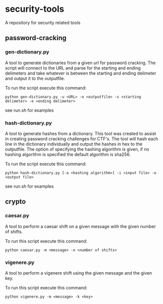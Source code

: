 # security-tools
A repository for security related tools

## password-cracking

### gen-dictionary.py
A tool to generate dictionaries from a given url for password cracking. The script will connect to the URL and parse for the starting and ending delimeters and take whatever is between the starting and ending delimeter and output it to the outputfile. 

To run the script execute this command:

```python gen-dictionary.py -u <URL> -o <outputfile> -s <starting delimeter> -e <ending delimeter>```

see run.sh for examples

### hash-dictionary.py
A tool to generate hashes from a dictionary. This tool was created to assist in creating password cracking challenges for CTF's. The tool will hash each line in the dictionary individually and output the hashes in hex to the outputfile. The option of specifying the hashing algorithm is given, if no hashing algorithm is specified the default algorithm is sha256.

To run the script execute this command: 

```python hash-dictionary.py [-a <hashing algorithm>] -i <input file> -o <output file>```

see run.sh for examples

## crypto

### caesar.py
A tool to perform a caesar shift on a given message with the given number of shifts. 

To run this script execute this command:

```python caesar.py -m <message> -n <number of shifts>```

### vigenere.py
A tool to perform a vigenere shift using the given message and the given key. 

To run this script execute this command: 

```python vigenere.py -m <message> -k <key>```
